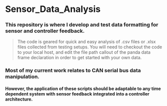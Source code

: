 # Sensor_Data_Analysis
###  This repository is where I develop and test data formatting for sensor and controller feedback.
> The code is geared for quick and easy analysis of .csv files or .xlsx files collected from testing setups.
> You will need to checkout the code to your local host, and edit the file path callout of the panda data frame declaration in order to get started with your own data.
### Most of my current work relates to CAN serial bus data manipulation.
#### However, the application of these scripts should be adaptable to any time dependent system with sensor feedback integrated into a controller architecture.
